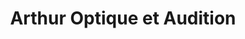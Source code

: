 ---
title: "Arthur Optique et Audition"
url: /sainte-croix/arthur-optique-et-audition/
shop: Optiker
---